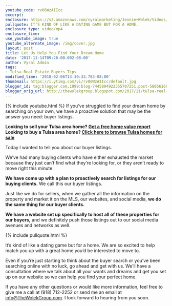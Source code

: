 ```yaml
---
youtube_code: rv06WzAIIcc
excerpt:
enclosure: https://s3.amazonaws.com/vyralmarketing/Jennie+Wolek/Videos/FEB+18'/Tulsa+Real+Estate+Agent-+Our+Tool+to+Help+You+Find+That+Dream+Home.mp4
pullquote: IT’S KIND OF LIKE A DATING GAME BUT FOR A HOME.
enclosure_type: video/mp4
enclosure_time:
use_youtube_image: true
youtube_alternate_image: /img/cover.jpg
layout: post
title: Let Us Help You Find Your Dream Home
date: '2017-11-14T09:26:00.002-08:00'
author: Vyral Admin
tags:
- Tulsa Real Estate Buyers Tips
modified_time: '2018-02-06T13:30:33.783-08:00'
thumbnail: https://i.ytimg.com/vi/rv06WzAIIcc/default.jpg
blogger_id: tag:blogger.com,1999:blog-7445894922355707251.post-580561692243478817
blogger_orig_url: http://thewolekgroup.blogspot.com/2017/11/tulsa-real-estate-agent-our-tool-to-help-you-find-that-dream-home.html
---
```

{% include youtube.html %}
If you’ve struggled to find your dream home by searching on your own, we have a proactive solution that may be the answer you need: buyer listings.

<div class="post-cta">
<strong>Looking to sell your Tulsa area home? <a href="http://www.tulsahomevalue.com/" target="_blank">Get a free home value report</a><br>
Looking to buy a Tulsa area home? <a href="http://www.thewolekgroup.com/search-for-homes/#/-1451235678" target="_blank">Click here to browse Tulsa homes for sale</a></strong></div>

Today I wanted to tell you about our buyer listings.

We’ve had many buying clients who have either exhausted the market because they just can’t find what they’re looking for, or they aren’t ready to move right this minute.

**We have come up with a plan to proactively search for listings for our buying clients.** We call this our buyer listings.

Just like we do for sellers, when we gather all the information on the property and market it on the MLS, our websites, and social media, **we do the same thing for our buyer clients.**

**We have a website set up specifically to host all of these properties for our buyers,** and we definitely push those listings out to our social media avenues and networks as well.

{% include pullquote.html %}

It’s kind of like a dating game but for a home. We are so excited to help match you up with a great home you’d be interested to move to.

Even if you’re just starting to think about the buyer search or you’ve been searching online with no luck, go ahead and get with us. We’ll have a consultation where we talk about all your wants and dreams and get you set up on our website so we can help you find your perfect home.

If you have any other questions or would like more information, feel free to give me a call at (918) 712-2252 or send me an email at info@TheWolekGroup.com. I look forward to hearing from you soon.
